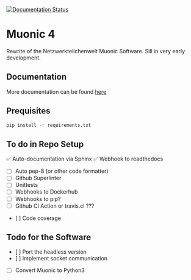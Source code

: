 [![Documentation Status](https://readthedocs.org/projects/muonic/badge/?version=latest)](https://muonic.readthedocs.io/en/latest/?badge=latest)

# Muonic 4

Rewrite of the Netzwerkteilchenwelt Muonic Software.
Sill in very early development.

## Documentation
More documentation can be found [here](https://muonic.readthedocs.io/en/latest/)

## Prequisites

```bash
pip install -r requirements.txt
```

## To do in Repo Setup

:white_check_mark: Auto-documentation via Sphinx
:white_check_mark: Webhook to readthedocs
- [ ] Auto pep-8 (or other code formatter)
- [ ] Github Superlinter
- [ ] Unittests
- [ ] Webhooks to Dockerhub
- [ ] Webhooks to pip?
- [ ] Github CI Action or travis.ci ???
- [ ] Code coverage

## Todo for the Software
- [ ] Port the headless version
- [ ] Implement socket communication
- [ ] Convert Muonic to Python3